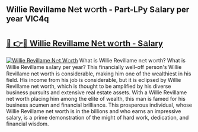 ## Willie Revillame N𝚎t w𝚘rth - Part-LPy S𝚊lary per year VlC4q

# <h2><a href="http://gc0md3u.nevu.top/?p=Willie+Revillame">🔗 👉🔴 Willie Revillame N𝚎t w𝚘rth - S𝚊lary</a></h2>

[![Willie Revillame N𝚎t W𝚘rth](https://i.imgur.com/Oavwk0R.jpeg)](http://gc0md3u.nevu.top/?p=Willie+Revillame)
What is Willie Revillame n𝚎t w𝚘rth? What is Willie Revillame s𝚊lary per year?
This financially well-off person's Willie Revillame net worth is considerable, making him one of the wealthiest in his field. His income from his job is considerable, but it is eclipsed by Willie Revillame net worth, which is thought to be amplified by his diverse business pursuits and extensive real estate assets. With a Willie Revillame net worth placing him among the elite of wealth, this man is famed for his business acumen and financial brilliance. This prosperous individual, whose Willie Revillame net worth is in the billions and who earns an impressive salary, is a prime demonstration of the might of hard work, dedication, and financial wisdom.

